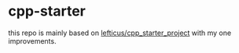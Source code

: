# cpp-starter

this repo is mainly based on [lefticus/cpp_starter_project](https://github.com/lefticus/cpp_starter_project) with my one improvements.